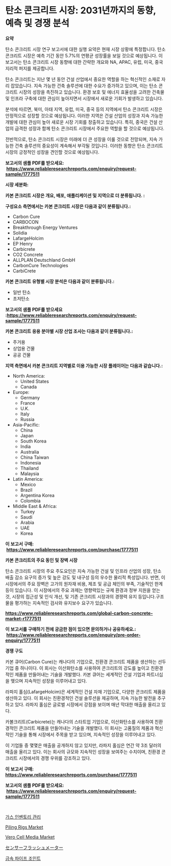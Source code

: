 <p><h1>탄소 콘크리트 시장: 2031년까지의 동향, 예측 및 경쟁 분석</h1></p><p><strong>요약</strong></p>
<p><p>탄소 콘크리트 시장 연구 보고서에 대한 실행 요약은 현재 시장 상황에 특정합니다. 탄소 콘크리트 시장은 예측 기간 동안 5.7%의 연평균 성장률을 보일 것으로 예상됩니다. 이보고서는 탄소 콘크리트 시장 동향에 대한 간략한 개요와 NA, APAC, 유럽, 미국, 중국 지리적 퍼지를 제공합니다.</p><p>탄소 콘크리트는 지난 몇 년 동안 건설 산업에서 중요한 역할을 하는 혁신적인 소재로 자리 잡았습니다. 지속 가능한 건축 솔루션에 대한 수요가 증가하고 있으며, 이는 탄소 콘크리트 시장의 성장을 촉진하고 있습니다. 환경 보호 및 에너지 효율성을 고려한 건축물 및 인프라 구축에 대한 관심이 높아지면서 시장에서 새로운 기회가 발생하고 있습니다.</p><p>분석에 따르면, 북미, 아태 지역, 유럽, 미국, 중국 등의 지역에서 탄소 콘크리트 시장은 안정적으로 성장할 것으로 예상됩니다. 이러한 지역은 건설 산업의 성장과 지속 가능한 개발에 대한 관심이 높아 새로운 시장 기회를 창출하고 있습니다. 특히, 중국은 건설 산업의 급격한 성장과 함께 탄소 콘크리트 시장에서 주요한 역할을 할 것으로 예상됩니다.</p><p>전반적으로, 탄소 콘크리트 시장은 미래에 더 큰 성장을 이룰 것으로 전망되며, 지속 가능한 건축 솔루션의 중요성이 계속해서 부각될 것입니다. 이러한 동향은 탄소 콘크리트 시장의 긍정적인 성장을 견인할 것으로 예상됩니다.</p></p>
<p><strong>보고서의 샘플 PDF를 받으세요: &nbsp;<a href="https://www.reliableresearchreports.com/enquiry/request-sample/1777511">https://www.reliableresearchreports.com/enquiry/request-sample/1777511</a></strong></p>
<p><strong>시장 세분화:</strong></p>
<p><strong> 카본 콘크리트 시장은 개요, 배포, 애플리케이션 및 지역으로 더 분류됩니다. :</strong></p>
<p><strong>구성요소 측면에서는 카본 콘크리트 시장은 다음과 같이 분류됩니다.:</strong></p>
<p><ul><li>Carbon Cure</li><li>CARBOCON</li><li>Breakthrough Energy Ventures</li><li>Solidia</li><li>LafargeHolcim</li><li>EP Henry</li><li>Carbicrete</li><li>CO2 Concrete</li><li>ALLPLAN Deutschland GmbH</li><li>CarbonCure Technologies</li><li>CarbiCrete</li></ul></p>
<p><strong> 카본 콘크리트 유형별 시장 분석은 다음과 같이 분류됩니다.:</strong></p>
<p><ul><li>일반 탄소</li><li>초저탄소</li></ul></p>
<p><strong>보고서의 샘플 PDF를 받으세요 :<a href="https://www.reliableresearchreports.com/enquiry/request-sample/1777511">https://www.reliableresearchreports.com/enquiry/request-sample/1777511</a></strong></p>
<p><strong> 카본 콘크리트 응용 분야별 시장 산업 조사는 다음과 같이 분류됩니다.:</strong></p>
<p><ul><li>주거용</li><li>상업용 건물</li><li>공공 건물</li></ul></p>
<p><strong>지역 측면에서 카본 콘크리트 지역별로 이용 가능한 시장 플레이어는 다음과 같습니다.:</strong></p>
<p><ul>
    <li>
        North America:
        <ul>
            <li>United States</li>
            <li>Canada</li>
        </ul>
    </li>
    <li>
        Europe:
        <ul>
            <li>Germany</li>
            <li>France</li>
            <li>U.K.</li>
            <li>Italy</li>
            <li>Russia</li>
        </ul>
    </li>
    <li>
        Asia-Pacific:
        <ul>
            <li>China</li>
            <li>Japan</li>
            <li>South Korea</li>
            <li>India</li>
            <li>Australia</li>
            <li>China Taiwan</li>
            <li>Indonesia</li>
            <li>Thailand</li>
            <li>Malaysia</li>
        </ul>
    </li>
    <li>
        Latin America:
        <ul>
            <li>Mexico</li>
            <li>Brazil</li>
            <li>Argentina Korea</li>
            <li>Colombia</li>
        </ul>
    </li>
    <li>
        Middle East & Africa:
        <ul>
            <li>Turkey</li>
            <li>Saudi</li>
            <li>Arabia</li>
            <li>UAE</li>
            <li>Korea</li>
        </ul>
    </li>
    </ul></p>
<p><strong>이 보고서 구매: &nbsp;<a href="https://www.reliableresearchreports.com/purchase/1777511">https://www.reliableresearchreports.com/purchase/1777511</a></strong></p>
<p><strong>카본 콘크리트의 주요 동인 및 장벽 시장</strong></p>
<p><p>탄소 콘크리트 시장의 주요 주도요인은 지속 가능한 건설 및 인프라 산업의 성장, 탄소 배출 감소 요구의 증가 및 높은 강도 및 내구성 등의 우수한 물리적 특성입니다. 반면, 이 시장에서의 주요 장벽은 고가의 원자재 비용, 제조 및 공급 체인의 부족, 기술적인 한계 등이 있습니다. 이 시장에서의 주요 과제는 영향력있는 규제 환경과 정부 지원을 얻는 것, 시장의 접근성 및 인식 개선, 및 기존 콘크리트 시장과의 경쟁력 유지 등입니다.구조물을 평가하는 지속적인 검사와 유지보수 요구가 있습니다.</p></p>
<p><strong><a href="https://www.reliableresearchreports.com/global-carbon-concrete-market-r1777511">https://www.reliableresearchreports.com/global-carbon-concrete-market-r1777511</a></strong></p>
<p><strong>이 보고서를 구매하기 전에 궁금한 점이 있으면 문의하거나 공유하세요.: &nbsp;<a href="https://www.reliableresearchreports.com/enquiry/pre-order-enquiry/1777511">https://www.reliableresearchreports.com/enquiry/pre-order-enquiry/1777511</a></strong></p>
<p><strong>경쟁 구도</strong></p>
<p><p>카본 큐어(Carbon Cure)는 캐나다의 기업으로, 친환경 콘크리트 제품을 생산하는 선두 기업 중 하나이다. 이 회사는 이산화탄소를 사용하여 콘크리트의 강도를 높이고 친환경적인 제품을 만들어내는 기술을 개발했다. 카본 큐어는 세계적인 건설 기업과 파트너십을 맺으며 지속적인 성장을 이루어내고 있다.</p><p>라파지 홀심(LafargeHolcim)은 세계적인 건설 자재 기업으로, 다양한 콘크리트 제품을 생산하고 있다. 이 회사는 친환경적인 건설 솔루션을 제공하며, 지속 가능한 발전을 추구하고 있다. 라파지 홀심은 글로벌 시장에서 강점을 보이며 매년 막대한 매출을 올리고 있다.</p><p>카볼크리트(Carbicrete)는 캐나다의 스타트업 기업으로, 이산화탄소를 사용하여 친환경적인 콘크리트 제품을 만들어내는 기술을 개발했다. 이 회사는 고품질의 제품과 혁신적인 기술을 통해 시장에서 주목을 받고 있으며, 지속적인 성장을 이루어내고 있다.</p><p>이 기업들 중 몇몇은 매출을 공개하지 않고 있지만, 라파지 홀심은 연간 약 3조 달러의 매출을 올리고 있다. 이는 회사의 규모와 지속적인 성장을 보여주는 수치이며, 친환경 콘크리트 시장에서의 경쟁 우위를 강조하고 있다.</p></p>
<p><strong>이 보고서 구매: &nbsp; <a href="https://www.reliableresearchreports.com/purchase/1777511">https://www.reliableresearchreports.com/purchase/1777511</a></strong></p>
<p><strong>보고서의 샘플 PDF를 받으세요: &nbsp;<a href="https://www.reliableresearchreports.com/enquiry/request-sample/1777511">https://www.reliableresearchreports.com/enquiry/request-sample/1777511</a></strong><strong></strong></p>
<p>&nbsp;</p>
<p><p><a href="https://github.com/Skyleitney456456/Market-Research-Report-List-1/blob/main/738452526143.md">가스 인벤토리 관리</a></p><p><a href="https://github.com/Krish2023na/Market-Research-Report-List-4/blob/main/piling-rigs-market.md">Piling Rigs Market</a></p><p><a href="https://issuu.com/reportprime-2/docs/vero-cell-media-market-size-2030.pptx">Vero Cell Media Market</a></p><p><a href="https://github.com/cnnriuez22368/Market-Research-Report-List-1/blob/main/917281828600.md">センサーフラッシュメーター</a></p><p><a href="https://github.com/vs10l4sfg5c/Market-Research-Report-List-1/blob/main/576826526142.md">금속 파이프 조인트</a></p></p>